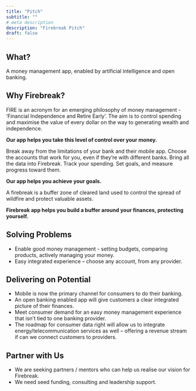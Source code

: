 ```yaml
---
title: "Pitch"
subtitle: ""
# meta description
description: "Firebreak Pitch"
draft: false
---
```


 ## What?

A money management app, enabled by artificial intelligence and open banking. 

 ## Why Firebreak?

FIRE is an acronym for an emerging philosophy of money management - ‘Financial Independence and Retire Early’. The aim is to control spending and maximise the value of every dollar on the way to generating wealth and independence. 

**Our app helps you take this level of control over your money.**

Break away from the limitations of your bank and their mobile app. Choose the accounts that work for you, even if they’re with different banks. Bring all the data into Firebreak. Track your spending. Set goals, and measure progress toward them. 

**Our app helps you achieve your goals.** 

A firebreak is a buffer zone of cleared land used to control the spread of wildfire and protect valuable assets. 
 
**Firebreak app helps you build a buffer around your finances, protecting yourself.** 


## Solving Problems

* Enable good money management - setting budgets, comparing products, actively managing your money.
* Easy integrated experience – choose any account, from any provider.

## Delivering on Potential

* Mobile is now the primary channel for consumers to do their banking.
* An open banking enabled app will give customers a clear integrated picture of their finances.
* Meet consumer demand for an easy money management experience that isn’t tied to one banking provider.
* The roadmap for consumer data right will allow us to integrate energy/telecommunication services as well – offering a revenue stream if can we connect customers to providers.  

## Partner with Us

* We are seeking partners / mentors who can help us realise our vision for Firebreak. 
* We need seed funding, consulting and leadership support. 


